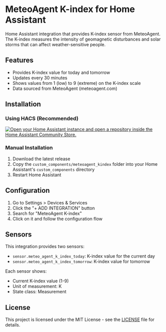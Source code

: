 # MeteoAgent K-index for Home Assistant

Home Assistant integration that provides K-index sensor from MeteoAgent. The K-index measures the intensity of geomagnetic disturbances and solar storms that can affect weather-sensitive people.

## Features

- Provides K-index value for today and tomorrow
- Updates every 30 minutes
- Shows values from 1 (low) to 9 (extreme) on the K-index scale
- Data sourced from MeteoAgent (meteoagent.com)

## Installation

### Using HACS (Recommended)

[![Open your Home Assistant instance and open a repository inside the Home Assistant Community Store.](https://my.home-assistant.io/badges/hacs_repository.svg)](https://my.home-assistant.io/redirect/hacs_repository/?owner=vchkhr&category=Integration&repository=ha-meteoagent-kindex)

### Manual Installation

1. Download the latest release
2. Copy the `custom_components/meteoagent_kindex` folder into your Home Assistant's `custom_components` directory
3. Restart Home Assistant

## Configuration

1. Go to Settings > Devices & Services
2. Click the "+ ADD INTEGRATION" button
3. Search for "MeteoAgent K-index"
4. Click on it and follow the configuration flow

## Sensors

This integration provides two sensors:

- `sensor.meteo_agent_k_index_today`: K-index value for the current day
- `sensor.meteo_agent_k_index_tomorrow`: K-index value for tomorrow

Each sensor shows:

- Current K-index value (1-9)
- Unit of measurement: K
- State class: Measurement

## License

This project is licensed under the MIT License - see the [LICENSE](LICENSE) file for details.
